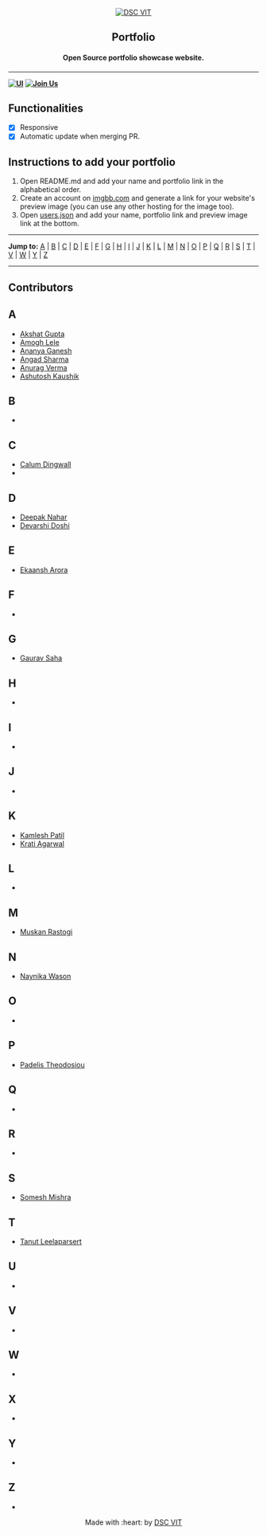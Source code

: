 <p align="center">
<a href="https://dscvit.com">
	<img src="https://user-images.githubusercontent.com/30529572/92081025-fabe6f00-edb1-11ea-9169-4a8a61a5dd45.png" alt="DSC VIT"/>
</a>
	<h2 align="center">Portfolio</h2>
	<h4 align="center">Open Source portfolio showcase website.<h4>
</p>

---
[![UI ](https://img.shields.io/badge/User%20Interface-Link%20to%20UI-orange?style=flat-square&logo=appveyor)](https://portfolio.dscvit.com)
[![Join Us](https://img.shields.io/badge/Join%20Us-Developer%20Student%20Clubs-red)](https://dsc.community.dev/vellore-institute-of-technology/)


## Functionalities
- [x]  Responsive
- [x]  Automatic update when merging PR.

## Instructions to add your portfolio
1. Open README.md and add your name and portfolio link in the alphabetical order.
2. Create an account on [imgbb.com](https://imgbb.com/) and generate a link for your website's preview image (you can use any other hosting for the image too).
3. Open [users.json](./users.json) and add your name, portfolio link and preview image link at the bottom.

---

**Jump to:** [A](#a) | [B](#b) | [C](#c) | [D](#d) | [E](#e) | [F](#f) | [G](#g) | [H](#h) | [I](#i) | [J](#j) | [K](#k) | [L](#l) | [M](#m) | [N](#n) | [O](#o) | [P](#p) | [Q](#q) | [R](#r) | [S](#s) | [T](#t) | [V](#v) | [W](#w) | [Y](#y) | [Z](#z) 

---

## Contributors
## A
- [Akshat Gupta](https://www.akshatvg.com)
- [Amogh Lele](https://sphericalkat.dev)
- [Ananya Ganesh](https://ananyaganesh.tech)
- [Angad Sharma](https://loadbalancer.tech)
- [Anurag Verma](https://whoanuragverma.github.io)
- [Ashutosh Kaushik](https://ashdarkfold.github.io)

## B
- []()

## C
- [Calum Dingwall](https://calum.gq)
- []()

## D
- [Deepak Nahar](http://iamdn7.co)
- [Devarshi Doshi](https://devarshidoshi.github.io/Portfolio/)

## E
- [Ekaansh Arora](https://ekaansharora.github.io)

## F
- []()

## G
- [Gaurav Saha](https://gauravsaha-97.github.io/)

## H
- []()

## I
- []()

## J
- []()

## K
- [Kamlesh Patil](https://neon-k9.netlify.app/)
- [Krati Agarwal](https://agarkra.github.io/kratiagarwal.github.io/)

## L
- []()

## M
- [Muskan Rastogi](https://www.rastogi.codes)

## N
- [Naynika Wason](https://www.naynikawason.tech)

## O
- []()

## P
- [Padelis Theodosiou](http://padelis.theodosiou.me/)

## Q
- []()

## R
- []()

## S
- [Somesh Mishra](https://someshium.me)

## T
- [Tanut Leelaparsert](https://tanut2539.github.io/portfolio)

## U
- []()

## V
- []()

## W
- []()

## X
- []()

## Y
- []()

## Z
- []()

<p align="center">
	Made with :heart: by <a href="https://dscvit.com">DSC VIT</a>
</p>

